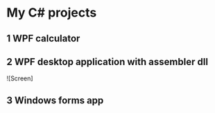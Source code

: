 # My C# projects
## 1 WPF calculator <br />

## 2 WPF desktop application with assembler dll <br />
![Screen] 
## 3 Windows forms app <br />
